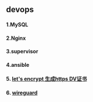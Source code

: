 ## devops

#### 1.MySQL
#### 2.Nginx
#### 3.supervisor
#### 4.ansible
#### 5. [let's encrypt 生成https DV证书](https://github.com/chromiumer/devops/blob/master/reference/letsencrypt.md) 
#### 6. [wireguard](https://github.com/chromiumer/devops/blob/master/reference/wireguard.md)  
